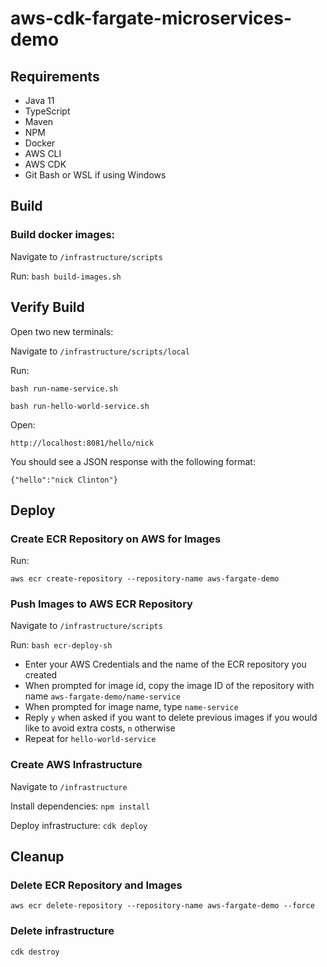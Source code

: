 # aws-cdk-fargate-microservices-demo

## Requirements
- Java 11
- TypeScript
- Maven
- NPM
- Docker
- AWS CLI
- AWS CDK
- Git Bash or WSL if using Windows

## Build

### Build docker images:

Navigate to `/infrastructure/scripts`

Run: `bash build-images.sh`


## Verify Build

Open two new terminals:

Navigate to `/infrastructure/scripts/local`

Run: 

`bash run-name-service.sh`

`bash run-hello-world-service.sh`


Open:

`http://localhost:8081/hello/nick`

You should see a JSON response with the following format:

`{"hello":"nick Clinton"}`


## Deploy

### Create ECR Repository on AWS for Images

Run: 

`aws ecr create-repository --repository-name aws-fargate-demo`


### Push Images to AWS ECR Repository

Navigate to `/infrastructure/scripts`

Run: `bash ecr-deploy-sh`

- Enter your AWS Credentials and the name of the ECR repository you created
- When prompted for image id, copy the image ID of the repository with name `aws-fargate-demo/name-service`
- When prompted for image name, type `name-service`
- Reply `y` when asked if you want to delete previous images if you would like to avoid extra costs, `n` otherwise
- Repeat for `hello-world-service`


### Create AWS Infrastructure

Navigate to `/infrastructure`

Install dependencies: `npm install`

Deploy infrastructure: `cdk deploy`


## Cleanup

### Delete ECR Repository and Images

`aws ecr delete-repository --repository-name aws-fargate-demo --force`

### Delete infrastructure

`cdk destroy`
